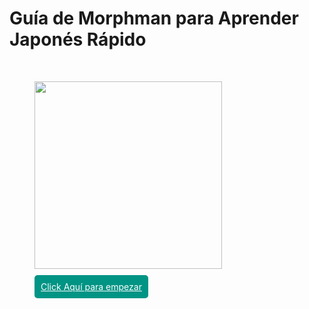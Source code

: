 # Guía de Morphman para Aprender Japonés Rápido

<br>
<figure>
  <a  href="definiciones/queesmorphman/"><img src="https://upload.wikimedia.org/wikipedia/commons/thumb/3/3d/Anki-icon.svg/1200px-Anki-icon.svg.png" width="300" /></a>
  <div style="margin-top: 20px;">
  <a style="padding: 10px;
    background-color: #009485;
    border-radius: 5px;
    color: white;" href="definiciones/queesmorphman/">Click Aquí para empezar</a>
  </div>
</figure>
